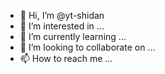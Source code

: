 - 👋 Hi, I’m @yt-shidan
- 👀 I’m interested in ...
- 🌱 I’m currently learning ...
- 💞️ I’m looking to collaborate on ...
- 📫 How to reach me ...

<!---
yt-shidan/yt-shidan is a ✨ special ✨ repository because its `README.md` (this file) appears on your GitHub profile.
You can click the Preview link to take a look at your changes.
--->
